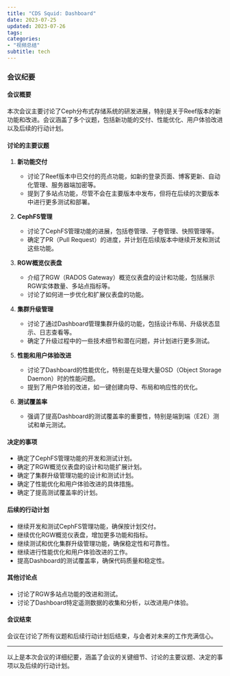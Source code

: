 ```yaml
---
title: "CDS Squid: Dashboard"
date: 2023-07-25
updated: 2023-07-26
tags:
categories:
- "视频总结"
subtitle: tech
---
```



### 会议纪要

#### 会议概要
本次会议主要讨论了Ceph分布式存储系统的研发进展，特别是关于Reef版本的新功能和改进。会议涵盖了多个议题，包括新功能的交付、性能优化、用户体验改进以及后续的行动计划。

#### 讨论的主要议题
1. **新功能交付**
   - 讨论了Reef版本中已交付的亮点功能，如新的登录页面、博客更新、自动化管理、服务器端加密等。
   - 提到了多站点功能，尽管不会在主要版本中发布，但将在后续的次要版本中进行更多测试和部署。

2. **CephFS管理**
   - 讨论了CephFS管理功能的进展，包括卷管理、子卷管理、快照管理等。
   - 确定了PR（Pull Request）的进度，并计划在后续版本中继续开发和测试这些功能。

3. **RGW概览仪表盘**
   - 介绍了RGW（RADOS Gateway）概览仪表盘的设计和功能，包括展示RGW实体数量、多站点指标等。
   - 讨论了如何进一步优化和扩展仪表盘的功能。

4. **集群升级管理**
   - 讨论了通过Dashboard管理集群升级的功能，包括设计布局、升级状态显示、日志查看等。
   - 确定了升级过程中的一些技术细节和潜在问题，并计划进行更多测试。

5. **性能和用户体验改进**
   - 讨论了Dashboard的性能优化，特别是在处理大量OSD（Object Storage Daemon）时的性能问题。
   - 提到了用户体验的改进，如一键创建向导、布局和响应性的优化。

6. **测试覆盖率**
   - 强调了提高Dashboard的测试覆盖率的重要性，特别是端到端（E2E）测试和单元测试。

#### 决定的事项
- 确定了CephFS管理功能的开发和测试计划。
- 确定了RGW概览仪表盘的设计和功能扩展计划。
- 确定了集群升级管理功能的设计和测试计划。
- 确定了性能优化和用户体验改进的具体措施。
- 确定了提高测试覆盖率的计划。

#### 后续的行动计划
- 继续开发和测试CephFS管理功能，确保按计划交付。
- 继续优化RGW概览仪表盘，增加更多功能和指标。
- 继续测试和优化集群升级管理功能，确保稳定性和可靠性。
- 继续进行性能优化和用户体验改进的工作。
- 提高Dashboard的测试覆盖率，确保代码质量和稳定性。

#### 其他讨论点
- 讨论了RGW多站点功能的改进和测试。
- 讨论了Dashboard特定遥测数据的收集和分析，以改进用户体验。

#### 会议结束
会议在讨论了所有议题和后续行动计划后结束，与会者对未来的工作充满信心。

---

以上是本次会议的详细纪要，涵盖了会议的关键细节、讨论的主要议题、决定的事项以及后续的行动计划。